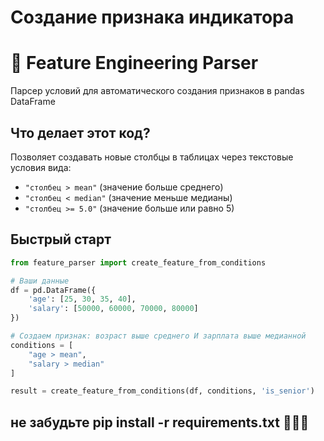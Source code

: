 # Создание признака индикатора
# 🧠 Feature Engineering Parser

Парсер условий для автоматического создания признаков в pandas DataFrame

## Что делает этот код?

Позволяет создавать новые столбцы в таблицах через текстовые условия вида:
- `"столбец > mean"` (значение больше среднего)
- `"столбец < median"` (значение меньше медианы) 
- `"столбец >= 5.0"` (значение больше или равно 5)

## Быстрый старт

```python
from feature_parser import create_feature_from_conditions

# Ваши данные
df = pd.DataFrame({
    'age': [25, 30, 35, 40],
    'salary': [50000, 60000, 70000, 80000]
})

# Создаем признак: возраст выше среднего И зарплата выше медианной
conditions = [
    "age > mean",
    "salary > median"
]

result = create_feature_from_conditions(df, conditions, 'is_senior')
```
## не забудьте pip install -r requirements.txt 🐳🐳🐳
